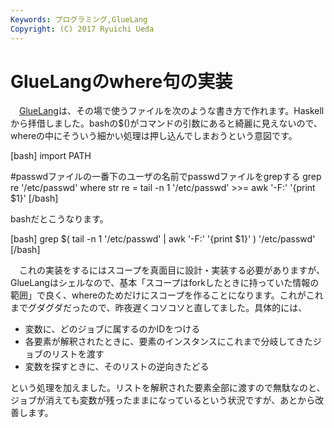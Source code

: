 ```yaml
---
Keywords: プログラミング,GlueLang
Copyright: (C) 2017 Ryuichi Ueda
---
```


# GlueLangのwhere句の実装
　<a href="https://ryuichiueda.github.io/GlueLangDoc_ja/">GlueLang</a>は、その場で使うファイルを次のような書き方で作れます。Haskellから拝借しました。bashの$()がコマンドの引数にあると綺麗に見えないので、whereの中にそういう細かい処理は押し込んでしまおうという意図です。

[bash]
import PATH

#passwdファイルの一番下のユーザの名前でpasswdファイルをgrepする
grep re '/etc/passwd'
 where
 str re = tail -n 1 '/etc/passwd' &gt;&gt;= awk '-F:' '{print $1}'
[/bash]

bashだとこうなります。

[bash]
grep $( tail -n 1 '/etc/passwd' | awk '-F:' '{print $1}' ) '/etc/passwd'
[/bash]

　これの実装をするにはスコープを真面目に設計・実装する必要がありますが、GlueLangはシェルなので、基本「スコープはforkしたときに持っていた情報の範囲」で良く、whereのためだけにスコープを作ることになります。これがこれまでグダグダだったので、昨夜遅くコソコソと直してました。具体的には、

<ul>
	<li>変数に、どのジョブに属するのかIDをつける	</li>
	<li>各要素が解釈されたときに、要素のインスタンスにこれまで分岐してきたジョブのリストを渡す</li>
	<li>変数を探すときに、そのリストの逆向きたどる</li>

</ul>

という処理を加えました。リストを解釈された要素全部に渡すので無駄なのと、ジョブが消えても変数が残ったままになっているという状況ですが、あとから改善します。



